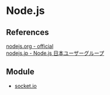# Node.js

## References

[nodejs.org - official](https://nodejs.org/ja/)  
[nodejs.jp - Node.js 日本ユーザーグループ](https://nodejs.jp/)

## Module

- [socket.io](socketio)